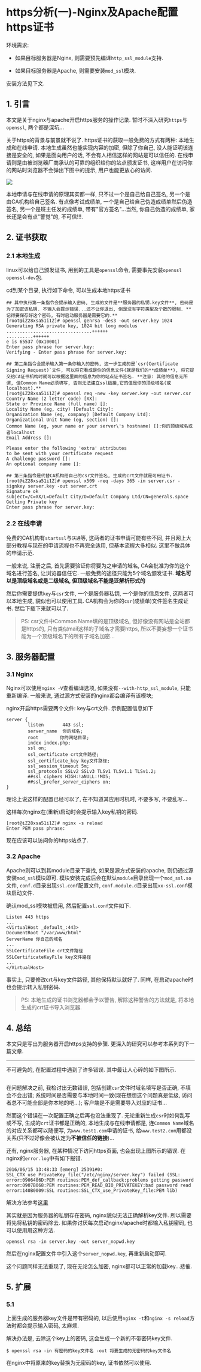# https分析(一)-Nginx及Apache配置https证书

环境需求:

- 如果目标服务器是Nginx, 则需要预先编译`http_ssl_module`支持.

- 如果目标服务器是Apache, 则需要安装`mod_ssl`模块.

安装方法见下文.

## 1. 引言

本文是关于nginx与apache开启https服务的操作记录. 暂时不深入研究`https`与`openssl`, 两个都是深坑...

关于https的背景与前景就不说了. https证书的获取一般免费的方式有两种: 本地生成和在线申请. 本地生成虽然也能实现内容的加密, 但除了你自己, 没人能证明该连接是安全的, 如果是面向用户的话, 不会有人相信这样的网站是可以信任的. 在线申请则是由被浏览器厂商承认的可靠的组织给你的站点颁发证书, 这样用户在访问你的网站时浏览器不会弹出下图中的提示, 用户也能更放心的访问.

![](./img/3d2e5ce8d56b7f1df393e94d37e1a95b.jpg)

本地申请与在线申请的原理其实都一样, 只不过一个是自己给自己签名, 另一个是由CA机构给自己签名. 有点像考试成绩单, 一个是自己给自己伪造成绩单然后伪造签名, 另一个是班主任发的成绩单, 带有"官方签名"...当然, 你自己伪造的成绩单, 家长还是会有点"警觉"的, 不可信!!!.

## 2. 证书获取

### 2.1 本地生成

linux可以给自己颁发证书, 用到的工具是`openssl`命令, 需要事先安装`openssl openssl-dev`包.

cd到某个目录, 执行如下命令, 可以生成本地https证书

```shell
## 其中执行第一条指令会提示输入密码, 生成的文件是**服务器的私钥.key文件**, 密码是为了加密该私钥. 不输入会提示错误...还不让你退出, 倒是没有字符类型及个数的限制. **记得要保存好这个密码, 有时启动服务器是需要它的.**
[root@iZ28xsa51i1Z]# openssl genrsa -des3 -out server.key 1024
Generating RSA private key, 1024 bit long modulus
................................++++++
..........++++++
e is 65537 (0x10001)
Enter pass phrase for server.key:
Verifying - Enter pass phrase for server.key:

## 第二条指令会提示输入第一条你输入的密码, 这一步生成的是`csr(Certificate Signing Request)`文件, 可以将它看成是你的信息文件(就是我们的**成绩单**), 将它提交给CA证书机构时就可以根据这里面的信息为你的站点证书签名. **注意: 其他的信息无所谓, 但Common Name必须填写, 否则无法建立ssl链接,它的值是你的顶级域名(或localhost).**
[root@iZ28xsa51i1Z]# openssl req -new -key server.key -out server.csr
Country Name (2 letter code) [XX]:
State or Province Name (full name) []:
Locality Name (eg, city) [Default City]:
Organization Name (eg, company) [Default Company Ltd]:
Organizational Unit Name (eg, section) []:
Common Name (eg, your name or your server\'s hostname) []:你的顶级域名或者localhost
Email Address []:

Please enter the following 'extra' attributes
to be sent with your certificate request
A challenge password []:
An optional company name []:

## 第三条指令是代替CA机构给自己的csr文件签名, 生成的crt文件就是可用证书.
[root@iZ28xsa51i1Z]# openssl x509 -req -days 365 -in server.csr -signkey server.key -out server.crt
Signature ok
subject=/C=XX/L=Default City/O=Default Company Ltd/CN=generals.space
Getting Private key
Enter pass phrase for server.key:

```

### 2.2 在线申请

免费的CA机构有`startssl`与`沃通`等, 这两者的证书申请可能有些不同, 并且网上大部分教程与现在的申请流程也不再完全适用, 但基本流程大多相似. 这里不做具体的申请示范.

一般来说, 注册之后, 首先需要验证你将要为之申请的域名, CA会批准为你的这个域名进行签名, 让浏览器信任它. 一般免费的途径只能为5个域名颁发证书. **域名可以是顶级域名或是二级域名, 但顶级域名不能是泛解析形式的**

然后你需要提供`key`与`csr`文件, 一个是服务器私钥, 一个是你的信息文件, 这两者可以本地生成, 貌似也可以使用工具. CA机构会为你的`csr`(成绩单)文件签名生成证书. 然后下载下来就可以了.

> PS: csr文件中Common Name填的是顶级域名, 但好像没有网站是全站都是https的, 只有类似mail这样的子域名才需要https, 所以不要妄想一个证书能为一个顶级域名下的所有子域名加密...

## 3. 服务器配置

### 3.1 Nginx

Nginx可以使用`nginx -V`查看编译选项, 如果没有`--with-http_ssl_module`, 只能重新编译. 一般来说, 通过源方式安装的nginx都会编译有该模块;

nginx开启https需要两个文件: key与crt文件. 示例配置信息如下

```shell
server {
        listen       443 ssl;
        server_name  你的域名;
        root        你的网站目录;
        index index.php;
        ssl on;
        ssl_certificate crt文件路径;
        ssl_certificate_key key文件路径;
        ssl_session_timeout 5m;
        ssl_protocols SSLv2 SSLv3 TLSv1 TLSv1.1 TLSv1.2;
        ##ssl_ciphers HIGH:!aNULL:!MD5;
        ##ssl_prefer_server_ciphers on;
}
```

理论上说这样的配置已经可以了, 在不知道其应用时机时, 不要多写, 不要乱写...

这样每次nginx在(重新)启动时会提示输入key私钥的密码.

```shell
[root@iZ28xsa51i1Z]# nginx -s reload
Enter PEM pass phrase:
```

现在应该可以访问你的https站点了.

### 3.2 Apache

Apache则可以到其module目录下查找, 如果是源方式安装的apache, 则仍通过源安装`mod_ssl`模块即可. 模块安装完成后会在默认`module`目录出现一个`mod_ssl.so`文件, `conf.d`目录出现`ssl.conf`配置文件, `conf.module.d`目录出现`xx-ssl.conf`模块启动文件.

确认mod_ssl模块被启用, 然后配置`ssl.conf`文件如下.

```shell
Listen 443 https
...
<VirtualHost _default_:443>
DocumentRoot "/var/www/html"
ServerName 你自己的域名
...
SSLCertificateFile crt文件路径
SSLCertificateKeyFile key文件路径
...
</VirtualHost>
```

事实上, 只要修改crt与key文件路径, 其他保持默认就好了. 同样, 在启动apache时也会提示转入私钥密码.

> PS: 本地生成的证书浏览器都会予以警告, 解除这种警告的方法就是, 将本地生成的crt证书导入浏览器.

## 4. 总结

本文只是写出为服务器开启https支持的步骤. 更深入的研究可以参考本系列的下一篇文章.

------

不可避免的, 在配置过程中遇到了许多错误. 其中最让人心碎的如下图所示.

![]()

在问题解决之前, 我检讨出无数错误, 包括创建`csr`文件时域名填写是否正确, 不填会不会出错; 系统时间是否需要与本地时间一致(现在想想这个问题真是低级, 访问者总不可能全部是你本地的吧...); 客户端是不是需要导入对应的证书...

然而这个错误在一次配置正确之后再也没法重现了. 无论重新生成`csr`时如何乱写或不写, 生成的`crt`证书都是正确的, 本地生成与在线申请都是, 连`Common Name`域名的对应关系都可以随便写, 为`www.test1.com`申请的证书, 给`www.test2.com`用都没关系(只不过好像会被认定为**不被信任的链接**)...

还有, nginx服务器, 在某种情况下访问https页面, 也会出现上图所示的错误. 在nginx的`error.log`中有如下报错.

```shell
2016/06/15 13:48:33 [emerg] 25391#0: SSL_CTX_use_PrivateKey_file("/etc/nginx/server.key") failed (SSL: error:0906406D:PEM routines:PEM_def_callback:problems getting password error:0907B068:PEM routines:PEM_READ_BIO_PRIVATEKEY:bad password read error:140B0009:SSL routines:SSL_CTX_use_PrivateKey_file:PEM lib)
```

解决方法参考[这里](http://stackoverflow.com/questions/18101217/error-102-nginx-ssl)

其实就是因为服务器的私钥存在密码, nginx貌似无法正确解析key文件. 所以需要将先将私钥的密码除去. 如果你讨厌每次启动nginx/apache时都输入私钥密码, 也可以使用用这种方法.

```shell
openssl rsa -in server.key -out server_nopwd.key
```

然后在nginx配置文件中引入这个`server_nopwd.key`, 再重新启动即可.

这个问题同样无法重现了, 现在无论怎么加密, nginx都可以正常的加载key...悲催.


## 5. 扩展

### 5.1

上面生成的服务器key文件是带有密码的, 以后使用`nginx -t`和`nginx -s reload`方法时都会提示输入密码, 太麻烦.

解决办法是, 去除这个key上的密码, 这会生成一个新的不带密码key文件.

```
$ openssl rsa -in 有密码的key文件名 -out 将要生成的无密码的key文件名
```

在nginx中将原来的key替换为无密码的key, 证书依然可以使用.
